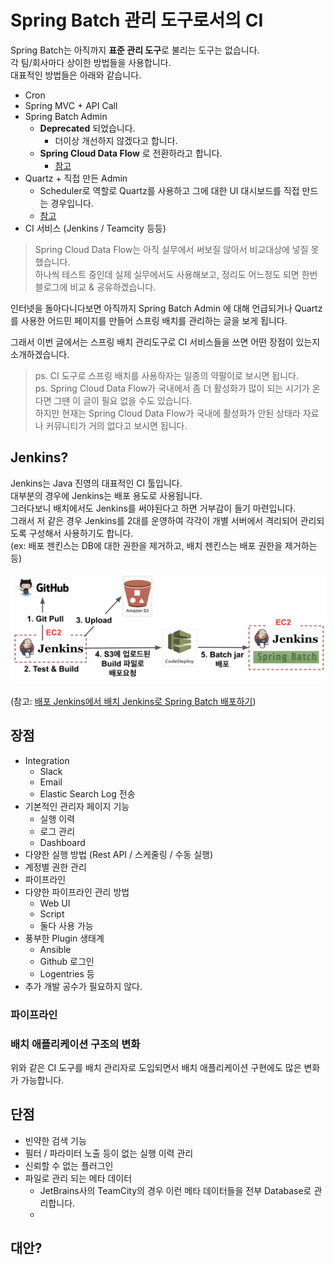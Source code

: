 # Spring Batch 관리 도구로서의 CI 

Spring Batch는 아직까지 **표준 관리 도구**로 불리는 도구는 없습니다.  
각 팀/회사마다 상이한 방법들을 사용합니다.  
대표적인 방법들은 아래와 같습니다.

* Cron
* Spring MVC + API Call
* Spring Batch Admin
  * **Deprecated** 되었습니다.
    * 더이상 개선하지 않겠다고 합니다.
  * **Spring Cloud Data Flow** 로 전환하라고 합니다.
    * [참고](https://github.com/spring-attic/spring-batch-admin)
* Quartz + 직접 만든 Admin
  * Scheduler로 역할로 Quartz를 사용하고 그에 대한 UI 대시보드를 직접 만드는 경우입니다.
  * [참고](https://kingbbode.tistory.com/38)
* CI 서비스 (Jenkins / Teamcity 등등)

> Spring Cloud Data Flow는 아직 실무에서 써보질 않아서 비교대상에 넣질 못했습니다.  
> 하나씩 테스트 중인데 실제 실무에서도 사용해보고, 정리도 어느정도 되면 한번 블로그에 비교 & 공유하겠습니다.  

인터넷을 돌아다니다보면 아직까지 Spring Batch Admin 에 대해 언급되거나 Quartz를 사용한 어드민 페이지를 만들어 스프링 배치를 관리하는 글을 보게 됩니다.  
  
그래서 이번 글에서는 스프링 배치 관리도구로 CI 서비스들을 쓰면 어떤 장점이 있는지 소개하겠습니다.  

> ps. CI 도구로 스프링 배치를 사용하자는 일종의 약팔이로 보시면 됩니다.  
> ps. Spring Cloud Data Flow가 국내에서 좀 더 활성화가 많이 되는 시기가 온다면 그땐 이 글이 필요 없을 수도 있습니다.  
> 하지만 현재는 Spring Cloud Data Flow가 국내에 활성화가 안된 상태라 자료나 커뮤니티가 거의 없다고 보시면 됩니다.
  

## Jenkins?

Jenkins는 Java 진영의 대표적인 CI 툴입니다.  
대부분의 경우에 Jenkins는 배포 용도로 사용됩니다.  
그러다보니 배치에서도 Jenkins를 써야된다고 하면 거부감이 들기 마련입니다.  
그래서 저 같은 경우 Jenkins를 2대를 운영하여 각각이 개별 서버에서 격리되어 관리되도록 구성해서 사용하기도 합니다.  
(ex: 배포 젠킨스는 DB에 대한 권한을 제거하고, 배치 젠킨스는 배포 권한을 제거하는 등)

![deploy](./images/deploy.png)

(참고: [배포 Jenkins에서 배치 Jenkins로 Spring Batch 배포하기](https://jojoldu.tistory.com/313))


## 장점

* Integration
  * Slack
  * Email
  * Elastic Search Log 전송
* 기본적인 관리자 페이지 기능
  * 실행 이력
  * 로그 관리
  * Dashboard
* 다양한 실행 방법 (Rest API / 스케줄링 / 수동 실행)
* 계정별 권한 관리
* 파이프라인
* 다양한 파이프라인 관리 방법
  * Web UI
  * Script
  * 둘다 사용 가능
* 풍부한 Plugin 생태계
  * Ansible
  * Github 로그인
  * Logentries 등
* 추가 개발 공수가 필요하지 않다.


### 파이프라인

### 배치 애플리케이션 구조의 변화

위와 같은 CI 도구를 배치 관리자로 도입되면서 배치 애플리케이션 구현에도 많은 변화가 가능합니다.





## 단점

* 빈약한 검색 기능
* 필터 / 파라미터 노출 등이 없는 실행 이력 관리
* 신뢰할 수 없는 플러그인
* 파일로 관리 되는 메타 데이터
  * JetBrains사의 TeamCity의 경우 이런 메타 데이터들을 전부 Database로 관리합니다.
  * 

## 대안?

